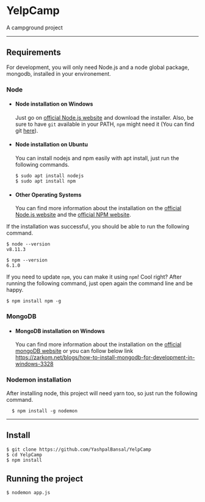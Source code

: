 # YelpCamp

A campground project

---
## Requirements

For development, you will only need Node.js and a node global package, mongodb, installed in your environement.

### Node
- #### Node installation on Windows

  Just go on [official Node.js website](https://nodejs.org/) and download the installer.
Also, be sure to have `git` available in your PATH, `npm` might need it (You can find git [here](https://git-scm.com/)).

- #### Node installation on Ubuntu

  You can install nodejs and npm easily with apt install, just run the following commands.

      $ sudo apt install nodejs
      $ sudo apt install npm

- #### Other Operating Systems
  You can find more information about the installation on the [official Node.js website](https://nodejs.org/) and the [official NPM website](https://npmjs.org/).

If the installation was successful, you should be able to run the following command.

    $ node --version
    v8.11.3

    $ npm --version
    6.1.0

If you need to update `npm`, you can make it using `npm`! Cool right? After running the following command, just open again the command line and be happy.

    $ npm install npm -g

### MongoDB
- #### MongoDB installation on Windows
  You can find more information about the installation on the [official mongoDB website](https://www.mongodb.com/) or you can follow below link
  https://zarkom.net/blogs/how-to-install-mongodb-for-development-in-windows-3328

###
### Nodemon installation
  After installing node, this project will need yarn too, so just run the following command.

      $ npm install -g nodemon

---

## Install

    $ git clone https://github.com/YashpalBansal/YelpCamp
    $ cd YelpCamp
    $ npm install

## Running the project

    $ nodemon app.js

